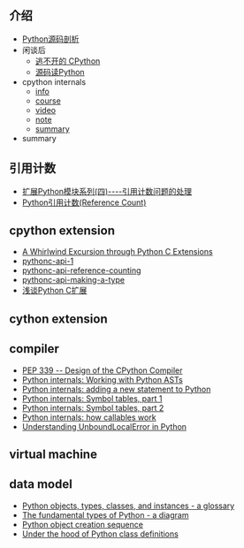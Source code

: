 ## 介绍

- [Python源码剖析](https://book.douban.com/subject/3117898/)
- 闲谈后
  - [逃不开的 CPython](https://zhuanlan.zhihu.com/manjusakac)
  - [源码读Python](https://zhuanlan.zhihu.com/c_168776105)
- cpython internals
  - [info](http://pgbovine.net/cpython-internals.htm)
  - [course](http://courses.pgbovine.net/csc253/)
  - [video](http://v.youku.com/v_show/id_XMTQ0NzY5ODcyOA==.html?spm=a2hzp.8244740.0.0&f=26549146)
  - [note]()
  - [summary](https://medium.com/@dawran6/getting-started-with-python-internals-a5474ccb8022)
- summary

## 引用计数

- [扩展Python模块系列(四)----引用计数问题的处理](https://blog.csdn.net/kof2019/article/details/77824473)
- [Python引用计数(Reference Count)](https://www.jianshu.com/p/ecea193abec4)

## cpython extension

- [A Whirlwind Excursion through Python C Extensions](https://nedbatchelder.com/text/whirlext.html)
- [pythonc-api-1](https://jayrambhia.com/blog/pythonc-api-1)
- [pythonc-api-reference-counting](https://jayrambhia.com/blog/pythonc-api-reference-counting)
- [pythonc-api-making-a-type](https://jayrambhia.com/c++/daily%20posts/python/technical/blog/pythonc-api-making-a-type)
- [浅谈Python C扩展](https://blog.csdn.net/fitzzhang/article/details/79212411)

## cython extension

## compiler

- [PEP 339 -- Design of the CPython Compiler](https://www.python.org/dev/peps/pep-0339/)
- [Python internals: Working with Python ASTs](https://eli.thegreenplace.net/2009/11/28/python-internals-working-with-python-asts)
- [Python internals: adding a new statement to Python](https://eli.thegreenplace.net/2010/06/30/python-internals-adding-a-new-statement-to-python)
- [Python internals: Symbol tables, part 1](https://eli.thegreenplace.net/2010/09/18/python-internals-symbol-tables-part-1)
- [Python internals: Symbol tables, part 2](https://eli.thegreenplace.net/2010/09/20/python-internals-symbol-tables-part-2)
- [Python internals: how callables work](https://eli.thegreenplace.net/2012/03/23/python-internals-how-callables-work)
- [Understanding UnboundLocalError in Python](https://eli.thegreenplace.net/2011/05/15/understanding-unboundlocalerror-in-python)

## virtual machine

## data model

- [Python objects, types, classes, and instances - a glossary](https://eli.thegreenplace.net/2012/03/30/python-objects-types-classes-and-instances-a-glossary)
- [The fundamental types of Python - a diagram](https://eli.thegreenplace.net/2012/04/03/the-fundamental-types-of-python-a-diagram)
- [Python object creation sequence](https://eli.thegreenplace.net/2012/04/16/python-object-creation-sequence)
- [Under the hood of Python class definitions](https://eli.thegreenplace.net/2012/06/15/under-the-hood-of-python-class-definitions)